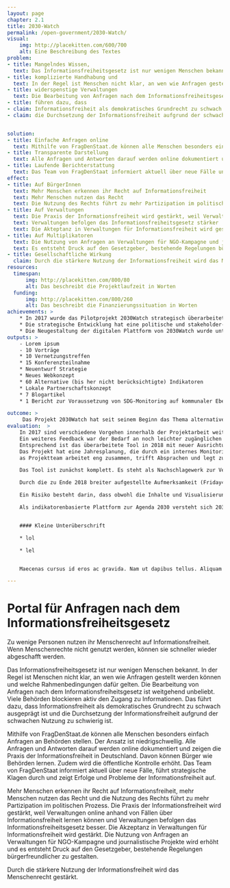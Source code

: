 ```yaml
---
layout: page
chapter: 2.1
title: 2030-Watch
permalink: /open-government/2030-Watch/
visual:
    img: http://placekitten.com/600/700
    alt: Eine Beschreibung des Textes
problem: 
- title: Mangelndes Wissen,
  text: Das Informationsfreiheitsgesetz ist nur wenigen Menschen bekannt. 
- title: komplizierte Handhabung und
  text: In der Regel ist Menschen nicht klar, an wen wie Anfragen gestellt werden können und welche Rahmenbedingungen dafür gelten
- title: widerspenstige Verwaltungen
  text: Die Bearbeitung von Anfragen nach dem Informationsfreiheitsgesetz ist weitgehend unbeliebt. Viele Behörden blockieren aktiv den Zugang zu Informationen.
- title: führen dazu, dass
- claim: Informationsfreiheit als demokratisches Grundrecht zu schwach ausgeprägt ist
- claim: die Durchsetzung der Informationsfreiheit aufgrund der schwachen Nutzung zu schwierig ist


solution:
- title: Einfache Anfragen online
  text: Mithilfe von FragDenStaat.de können alle Menschen besonders einfach Anfragen an Behörden stellen. Der Ansatz ist niedrigschwellig, zusätzliche Tools gibt es für Journalisten und NGOs.
- title: Transparente Darstellung
  text: Alle Anfragen und Antworten darauf werden online dokumentiert und zeigen die Praxis der Informationsfreiheit in Deutschland. Davon können Bürger wie Behörden lernen. Zudem wird die öffentliche Kontrolle erhöht.
- title: Laufende Berichterstattung
  text: Das Team von FragDenStaat informiert aktuell über neue Fälle und Klagen und zeigt Erfolge und Probleme der Informationsfreiheit auf. 
effect:
- title: Auf BürgerInnen 
  text: Mehr Menschen erkennen ihr Recht auf Informationsfreiheit
  text: Mehr Menschen nutzen das Recht
  text: Die Nutzung des Rechts führt zu mehr Partizipation im politischen Prozess
- title: Auf Verwaltungen
  text: Die Praxis der Informationsfreiheit wird gestärkt, weil Verwaltungen online anhand von Fällen über Informationsfreiheit lernen können
  text: Verwaltungen befolgen das Informationsfreiheitsgesetz stärker
  text: Die Akteptanz in Verwaltungen für Informationsfreiheit wird gestärkt
- title: Auf Multiplikatoren
  text: Die Nutzung von Anfragen an Verwaltungen für NGO-Kampagne und journalistische Projekte wird erhöht
  text: Es entsteht Druck auf den Gesetzgeber, bestehende Regelungen bürgerfreundlicher zu gestalten
- title: Gesellschaftliche Wirkung
  claim: Durch die stärkere Nutzung der Informationsfreiheit wird das Menschenrecht gestärkt 
resources:
  timespan:
      img: http://placekitten.com/800/80
      alt: Das beschreibt die Projektlaufzeit in Worten
  funding:
      img: http://placekitten.com/800/260
      alt: Das beschreibt die Finanzierungssituation in Worten
achievements: >
    * In 2017 wurde das Pilotprojekt 2030Watch strategisch überarbeitet, um es als festes Projekt zum Thema Agenda 2030 in Deutschland zu platzieren. 
    * Die strategische Entwicklung hat eine politische und stakeholder-basierte Umfeld- und Methodenanalyse sowie eine Untersuchung der inhaltlichen Ausrichtung beinhaltet. 
    * Die Neugestaltung der digitalen Plattform von 2030Watch wurde unter der Berücksichtigung der erfolgten Ergebnisse umgesetzt und in 2018 mit allen 17 SDGs gelauncht.  
outputs: >
    - Lorem ipsum
    - 10 Vorträge
    * 10 Vernetzungstreffen
    * 15 Konferenzteilnahme 
    * Neuentwurf Strategie
    * Neues Webkonzept
    * 60 Alternative (bis her nicht berücksichtigte) Indikatoren
    * Lokale Partnerschaftskonzept
    * 7 Blogartikel
    * 1 Bericht zur Voraussetzung von SDG-Monitoring auf kommunaler Ebene

outcome: >
     Das Projekt 2030Watch hat seit seinem Beginn das Thema alternative Nachhaltigkeitsindikatoren in der SDG Debatte in Deutschland gefestigt. Dies aber noch in relativen kleinen Expertenkreisen. Mit der neuen Ausrichtung und Plattform hat 2030Watch in 2018 die kritische Verantwortung Deutschlands für eine ambitionierte Nachhaltigkeitspolitik weiter in die Öffentlichkeit getragen. 
evaluation:  >
    In 2017 sind verschiedene Vorgehen innerhalb der Projektarbeit weiter konkretisiert und angepasst worden. Die Evaluation fand über Befragungen statt, weitere wertvolle Impulse für eine Konzeptanpassung konnten durch das aufgebaute Netzwerk erreicht werden. Davon ausgehend wurden u.a. die Ausrichtung an der deutschen Nachhaltigkeitsstrategie festgelegt und die Auswahl der Zielgruppen erneut bewertet sowie teilweise neu definiert.  
    Ein weiteres Feedback war der Bedarf an noch leichter zugänglichen Informationen. Dabei sind sowohl die inhaltliche Aufbereitung und Fokussierung als auch die Usability des indikatorenbasierten Monitroingtools von wesentlicher Bedeutung. 
    Entsprechend ist das überarbeitete Tool in 2018 mit neuer Ausrichtung neu gelauncht und beworben worden. Darin finden sich umschreibende Informationen, ergänzende Indikatoren, Neubewertungen von bisherigen Zielwerten und -korridoren. Hierfür wurde das Projektteam um zwei Stellen erweitert: ein*e Entwickler*in (2017, 2018) und ein*e Projektmanager*in (2018)
    Das Projekt hat eine Jahresplanung, die durch ein internes Monitoringsystem die Zielsetzung regelmäßig prüft
    as Projektteam arbeitet eng zusammen, trifft Absprachen und legt zu diesem zweck Ziele mit Termine fest. Fach- bzw. aufgabenbezogene Weiterbildungen werden angestrebt und wahrgenommen - soweit möglich. 

    Das Tool ist zunächst komplett. Es steht als Nachschlagewerk zur Verfügung und ist hinreichend bekannt. 

    Durch die zu Ende 2018 breiter aufgestellte Aufmerksamkeit (Friday4future, Trockenzeit im Sommer 2018, Dieselskandale, etc.) um die Relevanz der Transformationsprozesse als Werkzeuge gegen weltweite Klimakrise ist das Tool nützlich für die Debatte über die Rolle Deutschlands und der unzureichenden (politischen) Ambitionen. 

    Ein Risiko besteht darin, dass obwohl die Inhalte und Visualisierungen ausreichend erläutert werden, jedoch die komplexe Aufbereitung der Inhalte und Visualisierungen Besucher*innen wieder abspringen. Außerdem ist die Umsetzung der Agenda 2030 in Deutschland an sich sehr komplex, was dazu führen kann, dass ein Verfolgen der politischen Umsetzung nach wie vor schwierig bleibt. 

    Als indikatorenbasierte Plattform zur Agenda 2030 versteht sich 2030Watch als einen Vorreiter für eine alternative Sichtweise zum offiziellen Narrativ. Mit dem Anspruch alternative Indikatoren für die internationale Verantwortung von Industrieländern anzubieten, hat 2030Watch die Chance auch hier die Debatte und die Indikatorenauswahl und -auswertung zu beeinflussen und den Handlungsbedarf zu konkretisieren. 


    #### Kleine Unterüberschrift

    * lol

    * lel


    Maecenas cursus id eros ac gravida. Nam ut dapibus tellus. Aliquam pharetra, massa quis aliquam viverra.

---
```



# Portal für Anfragen nach dem Informationsfreiheitsgesetz

Zu wenige Personen nutzen ihr Menschenrecht auf Informationsfreiheit. Wenn Menschenrechte nicht genutzt werden, können sie schneller wieder abgeschafft werden.

Das Informationsfreiheitsgesetz ist nur wenigen Menschen bekannt. In der Regel ist Menschen nicht klar, an wen wie Anfragen gestellt werden können und welche Rahmenbedingungen dafür gelten. Die Bearbeitung von Anfragen nach dem Informationsfreiheitsgesetz ist weitgehend unbeliebt. Viele Behörden blockieren aktiv den Zugang zu Informationen. Das führt dazu, dass Informationsfreiheit als demokratisches Grundrecht zu schwach ausgeprägt ist und die Durchsetzung der Informationsfreiheit aufgrund der schwachen Nutzung zu schwierig ist.

Mithilfe von FragDenStaat.de können alle Menschen besonders einfach Anfragen an Behörden stellen. Der Ansatz ist niedrigschwellig. Alle Anfragen und Antworten darauf werden online dokumentiert und zeigen die Praxis der Informationsfreiheit in Deutschland. Davon können Bürger wie Behörden lernen. Zudem wird die öffentliche Kontrolle erhöht. Das Team von FragDenStaat informiert aktuell über neue Fälle, führt strategische Klagen durch und zeigt Erfolge und Probleme der Informationsfreiheit auf. 

Mehr Menschen erkennen ihr Recht auf Informationsfreiheit, mehr Menschen nutzen das Recht und die Nutzung des Rechts führt zu mehr Partizipation im politischen Prozess. Die Praxis der Informationsfreiheit wird gestärkt, weil Verwaltungen online anhand von Fällen über Informationsfreiheit lernen können und Verwaltungen befolgen das Informationsfreiheitsgesetz besser. Die Akzeptanz in Verwaltungen für Informationsfreiheit wird gestärkt. Die Nutzung von Anfragen an Verwaltungen für NGO-Kampagne und journalistische Projekte wird erhöht und es entsteht Druck auf den Gesetzgeber, bestehende Regelungen bürgerfreundlicher zu gestalten.

Durch die stärkere Nutzung der Informationsfreiheit wird das Menschenrecht gestärkt.

 
